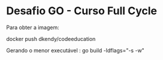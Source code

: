 # Desafio GO - Curso Full Cycle

Para obter a imagem:

docker push dkendy/codeeducation

Gerando o menor executável : go build -ldflags="-s -w"
